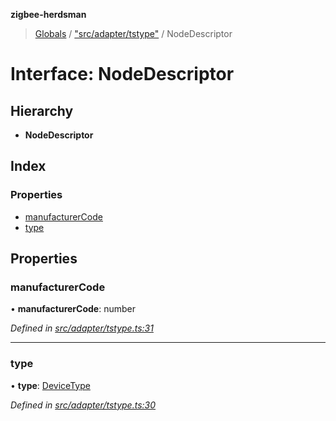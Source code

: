 **zigbee-herdsman**

> [Globals](../README.md) / ["src/adapter/tstype"](../modules/_src_adapter_tstype_.md) / NodeDescriptor

# Interface: NodeDescriptor

## Hierarchy

* **NodeDescriptor**

## Index

### Properties

* [manufacturerCode](_src_adapter_tstype_.nodedescriptor.md#manufacturercode)
* [type](_src_adapter_tstype_.nodedescriptor.md#type)

## Properties

### manufacturerCode

•  **manufacturerCode**: number

*Defined in [src/adapter/tstype.ts:31](https://github.com/Koenkk/zigbee-herdsman/blob/master/src/src/adapter/tstype.ts#L31)*

___

### type

•  **type**: [DeviceType](../modules/_src_adapter_tstype_.md#devicetype)

*Defined in [src/adapter/tstype.ts:30](https://github.com/Koenkk/zigbee-herdsman/blob/master/src/src/adapter/tstype.ts#L30)*
